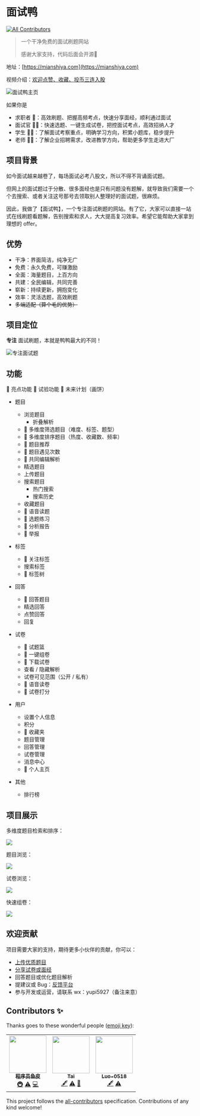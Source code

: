 # 面试鸭
<!-- ALL-CONTRIBUTORS-BADGE:START - Do not remove or modify this section -->
[![All Contributors](https://img.shields.io/badge/all_contributors-2-orange.svg?style=flat-square)](#contributors-)
<!-- ALL-CONTRIBUTORS-BADGE:END -->

> 一个干净免费的面试刷题网站
>
> 感谢大家支持，代码后面会开源🌹



地址：[https://mianshiya.com](https://mianshiya.com)

视频介绍：[欢迎点赞、收藏、投币三连入股](https://www.bilibili.com/video/BV1hu411U7Cc/)


![面试鸭主页](https://qiniuyun.code-nav.cn/img/image-20220104232606368.png)



如果你是

- 求职者 👨：高效刷题、把握高频考点，快速分享面经，顺利通过面试 
- 面试官 🧓🏻：快速选题、一键生成试卷，把控面试考点，高效招纳人才
- 学生 👨‍🎓：了解面试考察重点，明确学习方向，积累小题库，稳步提升
- 老师 👩‍🏫：了解企业招聘需求，改进教学方向，帮助更多学生走进大厂



## 项目背景

如今面试越来越卷了，每场面试必考八股文，所以不得不背诵面试题。

但网上的面试题过于分散、很多面经也是只有问题没有题解，就导致我们需要一个个去搜索、或者关注这号那号去领取别人整理好的面试题，很麻烦。

因此，我做了【面试鸭】，一个专注面试刷题的网站。有了它，大家可以直接一站式在线刷题看题解，告别搜索和求人，大大提高复习效率。希望它能帮助大家拿到理想的 offer。


## 优势

- 干净：界面简洁，纯净无广
- 免费：永久免费，可赚激励
- 全面：海量题目，上百方向
- 共建：全民编辑，共同完善
- 崭新：持续更新，拥抱变化
- 效率：灵活选题，高效刷题
- ~~多端适配（算个毛的优势）~~

## 项目定位

**专注** 面试刷题，本就是鸭鸭最大的不同！

![专注面试题](https://qiniuyun.code-nav.cn/img/image-20220107004158194.png)

## 功能

🌟 亮点功能 🧪 试验功能 🚀 未来计划（画饼） 



- 题目
  - 浏览题目
    - 折叠解析
  - 🌟 多维度筛选题目（难度、标签、题型）
  - 🌟 多维度排序题目（热度、收藏数、频率）
  - 🌟 题目推荐
  - 🌟 题目遇见次数
  - 🌟 共同编辑解析
  - 精选题目
  - 上传题目
  - 搜索题目
    - 热门搜索
    - 搜索历史
  - 收藏题目
  - 🧪 语音读题
  - 🚀 选题练习
  - 🚀 分析报告
  - 🚀 举报
- 标签
  - 🌟 关注标签
  - 搜索标签
  - 🚀 标签树
- 回答
  - 🌟 回答题目
  - 精选回答
  - 点赞回答
  - 回复

- 试卷
  - 🌟 试题篮
  - 🌟 一键组卷
  - 🌟 下载试卷
  - 查看 / 隐藏解析
  - 试卷可见范围（公开 / 私有）
  - 🧪 语音读卷
  - 🚀 试卷打分
- 用户
  - 设置个人信息
  - 积分
  - 🌟 收藏夹
  - 题目管理
  - 回答管理
  - 试卷管理
  - 消息中心
  - 🚀 个人主页
- 其他
  - 排行榜



## 项目展示

多维度题目检索和排序：

![](https://qiniuyun.code-nav.cn/img/image-20220104233155350.png)

题目浏览：

![](https://qiniuyun.code-nav.cn/img/image-20220104233619712.png)

试卷浏览：

![](https://qiniuyun.code-nav.cn/img/image-20220104233457834.png)

快速组卷：

![](https://qiniuyun.code-nav.cn/img/image-20220104233914359.png)



## 欢迎贡献

项目需要大家的支持，期待更多小伙伴的贡献，你可以：

- [上传优质题目](https://www.mianshiya.com/addQuestion/)
- [分享试卷或面经](https://www.mianshiya.com/addPaper/)
- 回答题目或优化题目解析
- 提建议或 Bug：[反馈平台](https://support.qq.com/products/370820)
- 参与开发或运营，请联系 wx：yupi5927（备注来意）


## Contributors ✨

Thanks goes to these wonderful people ([emoji key](https://allcontributors.org/docs/en/emoji-key)):

<!-- ALL-CONTRIBUTORS-LIST:START - Do not remove or modify this section -->
<!-- prettier-ignore-start -->
<!-- markdownlint-disable -->
<table>
  <tr>
    <td align="center"><a href="https://www.code-nav.cn"><img src="https://avatars.githubusercontent.com/u/26037703?v=4?s=100" width="100px;" alt=""/><br /><sub><b>程序员鱼皮</b></sub></a><br /><a href="#infra-liyupi" title="Infrastructure (Hosting, Build-Tools, etc)">🚇</a> <a href="https://github.com/liyupi/mianshiya/commits?author=liyupi" title="Tests">⚠️</a> <a href="https://github.com/liyupi/mianshiya/commits?author=liyupi" title="Code">💻</a></td>
    <td align="center"><a href="https://github.com/taiyang"><img src="https://avatars.githubusercontent.com/u/11793873?v=4?s=100" width="100px;" alt=""/><br /><sub><b>Tai</b></sub></a><br /><a href="#content-taiyang" title="Content">🖋</a> <a href="https://github.com/liyupi/mianshiya/commits?author=taiyang" title="Tests">⚠️</a> <a href="https://github.com/liyupi/mianshiya/pulls?q=is%3Apr+reviewed-by%3Ataiyang" title="Reviewed Pull Requests">👀</a></td>
    <td align="center"><a href="https://github.com/Luo-0518"><img src="https://avatars.githubusercontent.com/u/92662475?v=4?s=100" width="100px;" alt=""/><br /><sub><b>Luo-0518</b></sub></a><br /><a href="#content-Luo-0518" title="Content">🖋</a> <a href="https://github.com/liyupi/mianshiya/commits?author=Luo-0518" title="Tests">⚠️</a></td>
  </tr>
</table>

<!-- markdownlint-restore -->
<!-- prettier-ignore-end -->

<!-- ALL-CONTRIBUTORS-LIST:END -->

This project follows the [all-contributors](https://github.com/all-contributors/all-contributors) specification. Contributions of any kind welcome!